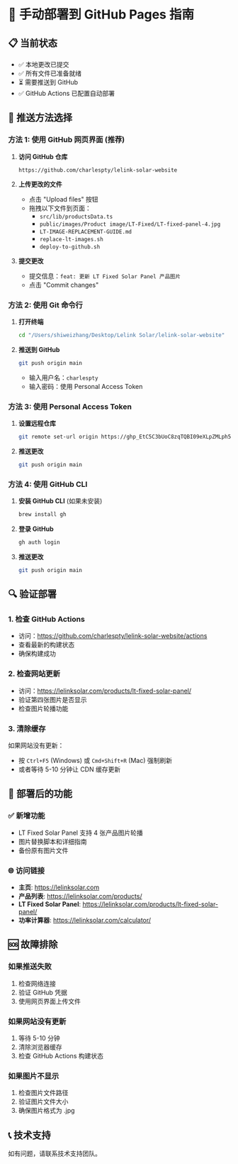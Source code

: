 # 🚀 手动部署到 GitHub Pages 指南

## 📋 当前状态
- ✅ 本地更改已提交
- ✅ 所有文件已准备就绪
- ⏳ 需要推送到 GitHub
- ✅ GitHub Actions 已配置自动部署

## 🔧 推送方法选择

### 方法 1: 使用 GitHub 网页界面 (推荐)

1. **访问 GitHub 仓库**
   ```
   https://github.com/charlespty/lelink-solar-website
   ```

2. **上传更改的文件**
   - 点击 "Upload files" 按钮
   - 拖拽以下文件到页面：
     - `src/lib/productsData.ts`
     - `public/images/Product image/LT-Fixed/LT-fixed-panel-4.jpg`
     - `LT-IMAGE-REPLACEMENT-GUIDE.md`
     - `replace-lt-images.sh`
     - `deploy-to-github.sh`

3. **提交更改**
   - 提交信息：`feat: 更新 LT Fixed Solar Panel 产品图片`
   - 点击 "Commit changes"

### 方法 2: 使用 Git 命令行

1. **打开终端**
   ```bash
   cd "/Users/shiweizhang/Desktop/Lelink Solar/lelink-solar-website"
   ```

2. **推送到 GitHub**
   ```bash
   git push origin main
   ```
   - 输入用户名：`charlespty`
   - 输入密码：使用 Personal Access Token

### 方法 3: 使用 Personal Access Token

1. **设置远程仓库**
   ```bash
   git remote set-url origin https://ghp_EtC5C3bUoC8zqTQBI09eXLpZMLph573Yjhhz@github.com/charlespty/lelink-solar-website.git
   ```

2. **推送更改**
   ```bash
   git push origin main
   ```

### 方法 4: 使用 GitHub CLI

1. **安装 GitHub CLI** (如果未安装)
   ```bash
   brew install gh
   ```

2. **登录 GitHub**
   ```bash
   gh auth login
   ```

3. **推送更改**
   ```bash
   git push origin main
   ```

## 🔍 验证部署

### 1. 检查 GitHub Actions
- 访问：https://github.com/charlespty/lelink-solar-website/actions
- 查看最新的构建状态
- 确保构建成功

### 2. 检查网站更新
- 访问：https://lelinksolar.com/products/lt-fixed-solar-panel/
- 验证第四张图片是否显示
- 检查图片轮播功能

### 3. 清除缓存
如果网站没有更新：
- 按 `Ctrl+F5` (Windows) 或 `Cmd+Shift+R` (Mac) 强制刷新
- 或者等待 5-10 分钟让 CDN 缓存更新

## 📱 部署后的功能

### ✅ 新增功能
- LT Fixed Solar Panel 支持 4 张产品图片轮播
- 图片替换脚本和详细指南
- 备份原有图片文件

### 🌐 访问链接
- **主页**: https://lelinksolar.com
- **产品列表**: https://lelinksolar.com/products/
- **LT Fixed Solar Panel**: https://lelinksolar.com/products/lt-fixed-solar-panel/
- **功率计算器**: https://lelinksolar.com/calculator/

## 🆘 故障排除

### 如果推送失败
1. 检查网络连接
2. 验证 GitHub 凭据
3. 使用网页界面上传文件

### 如果网站没有更新
1. 等待 5-10 分钟
2. 清除浏览器缓存
3. 检查 GitHub Actions 构建状态

### 如果图片不显示
1. 检查图片文件路径
2. 验证图片文件大小
3. 确保图片格式为 .jpg

## 📞 技术支持
如有问题，请联系技术支持团队。
